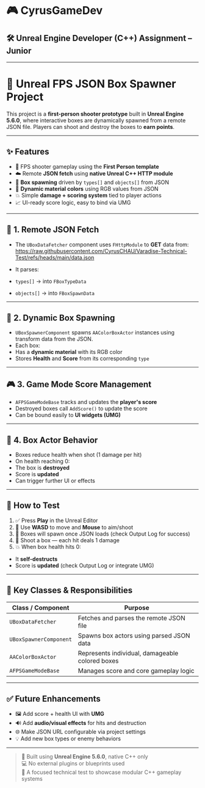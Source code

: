 # 🎮 CyrusGameDev

## 🛠 Unreal Engine Developer (C++) Assignment – Junior

---

# 🚀 Unreal FPS JSON Box Spawner Project

This project is a **first-person shooter prototype** built in **Unreal Engine 5.6.0**, where interactive boxes are dynamically spawned from a remote JSON file. Players can shoot and destroy the boxes to **earn points**.

---

## ✨ Features

- 🎯 FPS shooter gameplay using the **First Person template**
- ☁️ Remote **JSON fetch** using **native Unreal C++ HTTP module**
- 🧊 **Box spawning** driven by `types[]` and `objects[]` from JSON
- 🎨 **Dynamic material colors** using RGB values from JSON
- 💥 Simple **damage + scoring system** tied to player actions
- 📈 UI-ready score logic, easy to bind via UMG

---

## 📡 1. Remote JSON Fetch

- The `UBoxDataFetcher` component uses `FHttpModule` to **GET** data from:
https://raw.githubusercontent.com/CyrusCHAU/Varadise-Technical-Test/refs/heads/main/data.json


- It parses:
- `types[]` → into `FBoxTypeData`
- `objects[]` → into `FBoxSpawnData`

---

## 🧱 2. Dynamic Box Spawning

- `UBoxSpawnerComponent` spawns `AAColorBoxActor` instances using transform data from the JSON.
- Each box:
- Has a **dynamic material** with its RGB color
- Stores **Health** and **Score** from its corresponding `type`

---

## 🎮 3. Game Mode Score Management

- `AFPSGameModeBase` tracks and updates the **player's score**
- Destroyed boxes call `AddScore()` to update the score
- Can be bound easily to **UI widgets (UMG)**

---

## 🔧 4. Box Actor Behavior

- Boxes reduce health when shot (1 damage per hit)
- On health reaching 0:
- The box is **destroyed**
- Score is **updated**
- Can trigger further UI or effects

---

## 🧪 How to Test

1. ✅ Press **Play** in the Unreal Editor
2. 🎯 Use **WASD** to move and **Mouse** to aim/shoot
3. 🧊 Boxes will spawn once JSON loads (check Output Log for success)
4. 🔫 Shoot a box — each hit deals 1 damage
5. 💥 When box health hits 0:
 - It **self-destructs**
 - Score is **updated** (check Output Log or integrate UMG)

---

## 📂 Key Classes & Responsibilities

| Class / Component      | Purpose                                      |
|------------------------|----------------------------------------------|
| `UBoxDataFetcher`      | Fetches and parses the remote JSON file      |
| `UBoxSpawnerComponent` | Spawns box actors using parsed JSON data     |
| `AAColorBoxActor`      | Represents individual, damageable colored boxes |
| `AFPSGameModeBase`     | Manages score and core gameplay logic        |

---

## ✅ Future Enhancements

- 🖼 Add score + health UI with **UMG**
- 🔊 Add **audio/visual effects** for hits and destruction
- 🌐 Make JSON URL configurable via project settings
- 💡 Add new box types or enemy behaviors

---

> 🧠 Built using **Unreal Engine 5.6.0**, native C++ only  
> 💻 No external plugins or blueprints used  
> 🎯 A focused technical test to showcase modular C++ gameplay systems
